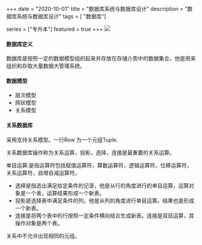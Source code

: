 +++
date = "2020-10-01"
title = "数据库系统与数据库设计"
description = "数据库系统与数据库设计"
tags = [ "数据库"]

series = ["专升本"]
featured = true
+++
![](https://gitee.com/lalalaxiaowifi/pictures/raw/master/image/%E6%97%A5%E5%B8%B8%E6%90%AC%E7%A0%96%E5%A4%B4.png)

#### 数据库定义
数据库是按照一定的数据模型组织起来并存放在存储介质中的数据集合。他是用来组织和存取大量数据大管理系统。
#### 数据模型

- 层次模型
- 网状模型
- 关系模型

#### 关系数据库

采用支持关系模型。一行Row 为一个元组Tuple.

关系数据库操作称为关系运算，投影，选择，连接是最重要的关系运算。

单目运算:是指运算符包括赋值运算符，算数运算符，逻辑运算符，位移运算符，关系运算符，自增自减运算符。

- 选择是指选出满足给定条件的记录，他是从行的角度进行的单目运算，运算对象是一个表，运算结果形成一个新表。
- 投影是选择表中满足条件的列。他是从列的角度进行单目运算。结果也是形成一个新表。
- 连接是将两个表中的行按照一定条件横向结合生成新表。连接是双目运算，其操作对象是两个表。



关系中不允许出现相同的元组。
